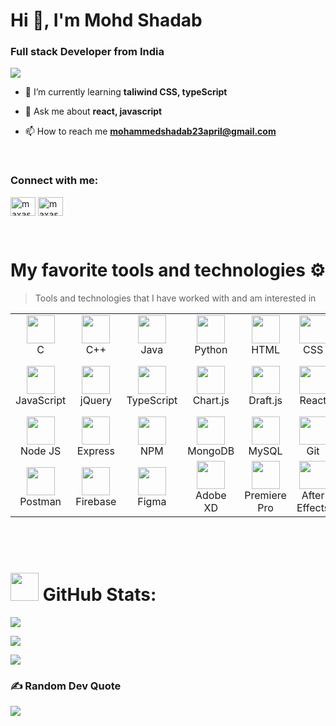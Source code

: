 <h1 align="left">Hi 👋, I'm Mohd Shadab</h1>
<h3 align="left">Full stack Developer from India</h3>

[![](https://visitcount.itsvg.in/api?id=MAXASSASSINS&icon=5&color=1)](https://visitcount.itsvg.in)

- 🌱 I’m currently learning **taliwind CSS, typeScript**

- 💬 Ask me about **react, javascript**

- 📫 How to reach me **mohammedshadab23april@gmail.com**

<br>

<h3 align="left">Connect with me:</h3>
<p align="left">

<a href="https://www.leetcode.com/maxassassins" target="blank"><img align="center" src="https://raw.githubusercontent.com/rahuldkjain/github-profile-readme-generator/master/src/images/icons/Social/leet-code.svg" alt="maxassassins" height="30" width="40" /></a>
<a href="https://auth.geeksforgeeks.org/user/maxassassin" target="blank"><img align="center" src="https://raw.githubusercontent.com/rahuldkjain/github-profile-readme-generator/master/src/images/icons/Social/geeks-for-geeks.svg" alt="maxassassin" height="30" width="40" /></a>
</p>

<br>


#  My favorite tools and technologies ⚙️
> Tools and technologies that I have worked with and am interested in 

<table>

  <tr>
  <!-- C -->
  <td align="center" width="96">
    <img 
    src="https://res.cloudinary.com/dyod45bn8/image/upload/v1676227978/My_Github_Profile/icons8-c-programming-96_es679w.png" 
    width="45" height="45" />
    <br>C
  </td>

  <!-- C++ -->
  <td align="center"  width="96">
      <img 
      src="https://res.cloudinary.com/dyod45bn8/image/upload/v1676227977/My_Github_Profile/cpp-icon_t0nptw.svg" width="45" height="45" />
      <br>C++
  </td>

  <!-- Java -->
  <td align="center" width="96">
    <img 
    src="https://res.cloudinary.com/dyod45bn8/image/upload/v1676227979/My_Github_Profile/java-icon_rwaylx.svg" width="45" height="45" />
    <br>Java
  </td>

  <!-- Python -->
  <td align="center" width="96">
    <img 
    src="https://res.cloudinary.com/dyod45bn8/image/upload/v1676227981/My_Github_Profile/python-icon_zo72dl.svg" width="45" height="45" />
    <br>Python
  </td>

  <!-- HTML -->
  <td align="center" width="96">
    <img 
    src="https://res.cloudinary.com/dyod45bn8/image/upload/v1676300204/My_Github_Profile/html_ubptze.png" width="45" height="45" />
    <br>HTML
  </td>

  <!-- CSS -->
  <td align="center" width="96">
    <img 
    src="https://res.cloudinary.com/dyod45bn8/image/upload/v1676300112/My_Github_Profile/css3_ft82g9.png" width="45" height="45" />
    <br>CSS
  </td>

  <!-- Bootstrap -->
  <td align="center" width="96">
    <img 
    src="https://res.cloudinary.com/dyod45bn8/image/upload/v1676302452/My_Github_Profile/bootstrap-framework-logo_b53ou9.png" width="45" height="45" />
    <br>Bootstrap
  </td>

  <!-- SASS -->
  <td align="center" width="96">
    <img 
    src="https://res.cloudinary.com/dyod45bn8/image/upload/v1676227983/My_Github_Profile/sass-icon_cclhok.svg" width="45" height="45" />
    <br>SASS
  </td>

  <!-- tailwind CSS -->
  <td align="center" width="96">
    <img 
    src="https://res.cloudinary.com/dyod45bn8/image/upload/v1676302100/My_Github_Profile/tailwind-css_qon5ll.svg" width="45" height="45" />
    <br>Tailwind
  </td>
  
  </tr>

  <tr>

  <!-- JavaScript -->
  <td align="center" width="96">
    <img 
    src="https://res.cloudinary.com/dyod45bn8/image/upload/v1676227980/My_Github_Profile/js-icon_rmpr90.svg" width="45" height="45" />
    <br>JavaScript
  </td>

  <!-- jquery -->
  <td align="center" width="96">
    <img 
    src="https://res.cloudinary.com/dyod45bn8/image/upload/v1676227980/My_Github_Profile/jquery_icon-1320185152994214115_xrwbtk.svg" width="45" height="45" />
    <br>jQuery
  </td>


  <!-- TypeScript -->
  <td align="center" width="96">
    <img 
    src="https://res.cloudinary.com/dyod45bn8/image/upload/v1676227983/My_Github_Profile/ts-icon_jgteov.svg" width="45" height="45" />
    <br>TypeScript
  </td>

  <!-- chart.js -->
  <td align="center" width="96">
    <img 
    src="https://res.cloudinary.com/dyod45bn8/image/upload/v1676227976/My_Github_Profile/chartjs-logo-1_zepx2u.svg" width="45" height="45" />
    <br>Chart.js
  </td>

  <!-- Draft.js -->
  <td align="center" width="96">
    <img 
    src="https://res.cloudinary.com/dyod45bn8/image/upload/v1676303561/My_Github_Profile/draftjs-logo_mbp0vl.svg" width="45" height="45" />
    <br>Draft.js
  </td>

  <!-- React -->
  <td align="center" width="96">
    <img 
    src="https://res.cloudinary.com/dyod45bn8/image/upload/v1676227981/My_Github_Profile/react-icon_zbhg7b.svg" width="45" height="45" />
    <br>React
  </td>

  <!-- Redux -->
  <td align="center" width="96">
    <img 
    src="https://res.cloudinary.com/dyod45bn8/image/upload/v1676227982/My_Github_Profile/redux-icon_xxadkv.svg" width="45" height="45" />
    <br>Redux
  </td>

  <!-- React Router -->
  <td align="center" width="96">
    <img 
    src="https://res.cloudinary.com/dyod45bn8/image/upload/v1676227982/My_Github_Profile/react-router-mark-color_vgvw6d.svg" width="45" height="45" />
    <br>React Router
  </td>

  <!-- Material UI -->
  <td align="center" width="96">
    <img 
    src="https://res.cloudinary.com/dyod45bn8/image/upload/v1676304452/My_Github_Profile/MUI_auew57.png" width="45" height="45" />
    <br>Material UI
  </td>
  </tr>
  
  <tr>
  <!-- NodeJS -->
  <td align="center" width="96">
    <img 
    src="https://res.cloudinary.com/dyod45bn8/image/upload/v1676304076/My_Github_Profile/node-js_duxg8w.svg" width="45" height="45" />
    <br>Node JS
  </td>

   <!-- Express -->
  <td align="center" width="96">
    <img 
    src="https://res.cloudinary.com/dyod45bn8/image/upload/v1676227977/My_Github_Profile/express_dkdklp.webp" width="45" height="45" />
    <br>Express
  </td>

  <!-- npm -->
  <td align="center" width="96">
    <img 
    src="https://res.cloudinary.com/dyod45bn8/image/upload/v1676227981/My_Github_Profile/npm_jttof1.png" width="45" height="45" />
    <br>NPM
  </td>

  <!-- MongoDB -->
  <td align="center" width="96">
    <img 
    src="https://res.cloudinary.com/dyod45bn8/image/upload/v1676227981/My_Github_Profile/mongodb_cmfuvb.svg" width="45" height="45" />
    <br>MongoDB
  </td>

  <!-- MySQL -->
  <td align="center" width="96">
    <img 
    src="https://res.cloudinary.com/dyod45bn8/image/upload/v1676227981/My_Github_Profile/mysql-icon_n0jwhy.svg" width="45" height="45" />
    <br>MySQL
  </td>

  <!-- Git -->
  <td align="center" width="96">
    <img 
    src="https://res.cloudinary.com/dyod45bn8/image/upload/v1676301157/My_Github_Profile/git_iwpx3j.svg" width="45" height="45" />
    <br>Git
  </td>

  <!-- GitHub -->
  <td align="center" width="96">
    <img 
    src="https://res.cloudinary.com/dyod45bn8/image/upload/v1676227978/My_Github_Profile/github-icon_wuyhfe.svg" width="45" height="45" />
    <br>GitHub
  </td>

  <!-- socket.io -->
  <td align="center" width="96">
    <img 
    src="https://res.cloudinary.com/dyod45bn8/image/upload/v1676227983/My_Github_Profile/socket_io_xopltx.svg" width="45" height="45" />
    <br>Socket.io
  </td>

  <!-- Babel -->
  <td align="center" width="96">
    <img 
    src="https://res.cloudinary.com/dyod45bn8/image/upload/v1676227977/My_Github_Profile/babel_oz1ofv.svg" width="45" height="45" />
    <br>Babel
  </td>

  </tr>

  <tr>

  <!-- Postman -->
  <td align="center" width="96">
    <img 
    src="https://res.cloudinary.com/dyod45bn8/image/upload/v1676304870/My_Github_Profile/postman_anbuda.svg" width="45" height="45" />
    <br>Postman
  </td>

  <!-- Firebase -->
  <td align="center" width="96">
    <img 
    src="https://res.cloudinary.com/dyod45bn8/image/upload/v1677748354/My_Github_Profile/firebase_cczdbi.svg" width="45" height="45" />
    <br>Firebase
  </td>

  <!-- Figma -->
  <td align="center" width="96">
    <img 
    src="https://res.cloudinary.com/dyod45bn8/image/upload/v1676227978/My_Github_Profile/figma-logo_qlm8bg.png" width="45" height="45" />
    <br>Figma
  </td>

  <!-- Adobe XD -->
  <td align="center" width="96">
    <img 
    src="https://res.cloudinary.com/dyod45bn8/image/upload/v1676227974/My_Github_Profile/adobe-xd_bdfwh9.svg" width="45" height="45" />
    <br>Adobe XD
  </td>


  <!-- Adobe Premiere Pro -->
  <td align="center" width="96">
    <img 
    src="https://res.cloudinary.com/dyod45bn8/image/upload/v1676305386/My_Github_Profile/adobe-premiere-pro_pgarsv.svg" width="45" height="45" />
    <br>
    Premiere Pro
  </td>

  <!-- Adobe After Effects -->
  <td align="center" width="96">
    <img 
    src="https://res.cloudinary.com/dyod45bn8/image/upload/v1676227974/My_Github_Profile/adobe-after-effects_u4oc3i.svg" width="45" height="45" />
    <br>After Effects
  </td>

  <!-- Blender -->
  <td align="center" width="96">
    <img 
    src="https://res.cloudinary.com/dyod45bn8/image/upload/v1676227977/My_Github_Profile/blender-logo_ui98oq.png" width="45" height="45" />
    <br>Blender
  </td>

  <!-- Canva -->
  <td align="center" width="96">
    <img 
    src="https://res.cloudinary.com/dyod45bn8/image/upload/v1676227979/My_Github_Profile/icons8-canva_dlnfuz.svg" width="45" height="45" />
    <br>Canva
  </td>

  <!-- Notion -->
  <td align="center" width="96">
    <img 
    src="https://res.cloudinary.com/dyod45bn8/image/upload/v1676304569/My_Github_Profile/notion_rzp5go.svg" width="45" height="45" />
    <br>Notion
  </td>
  </tr>

</table>

<br>
<br>

# <img src="https://res.cloudinary.com/dyod45bn8/image/upload/v1677511823/My_Github_Profile/analytics_imkuht.png" width=45 height=45></img> GitHub Stats:
![](https://github-readme-stats.vercel.app/api?username=MAXASSASSINS&theme=radical&hide_border=false&include_all_commits=false&count_private=false)<br/>

![](https://github-readme-streak-stats.herokuapp.com/?user=MAXASSASSINS&theme=radical&hide_border=false)<br/>

![](https://github-readme-stats.vercel.app/api/top-langs/?username=MAXASSASSINS&theme=radical&hide_border=false&include_all_commits=false&count_private=false&layout=compact)

### ✍️ Random Dev Quote
![](https://quotes-github-readme.vercel.app/api?type=horizontal&theme=radical)


